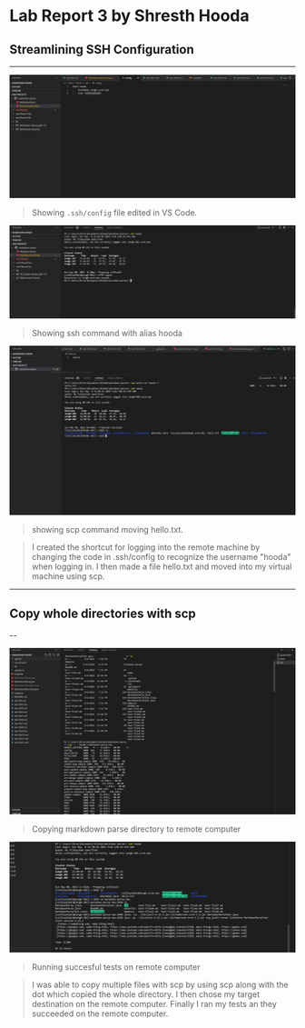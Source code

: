 # Lab Report 3 by Shresth Hooda

## Streamlining SSH Configuration
---


<img src="https://github.com/Shresthhooda/cse15l-lab-reports/blob/main/LabReport3Images/1.1.PNG?raw=true" alt="Image" />

> Showing `.ssh/config` file edited in VS Code.

<img src="https://github.com/Shresthhooda/cse15l-lab-reports/blob/main/LabReport3Images/1.2.PNG?raw=true" alt="Image" />

>Showing ssh command with alias hooda

<img src="https://github.com/Shresthhooda/cse15l-lab-reports/blob/main/LabReport3Images/1.3.PNG?raw=true" alt="Image" />

> showing scp command moving hello.txt.

> I created the shortcut for logging into the remote machine by changing the code in .ssh/config to recognize the username "hooda" when logging in. I then made a file hello.txt and moved into my virtual machine using scp.

---
## Copy whole directories with scp
--

<img src="https://github.com/Shresthhooda/cse15l-lab-reports/blob/main/LabReport3Images/3.1.PNG?raw=true" alt="Image" />

> Copying markdown parse directory to remote computer

<img src="https://github.com/Shresthhooda/cse15l-lab-reports/blob/main/LabReport3Images/3.2.PNG?raw=true" alt="Image" />

> Running succesful tests on remote computer

> I was able to copy multiple files with scp by using scp along with the dot which copied the whole directory. I then chose my target destination on the remote computer. Finally I ran my tests an they succeeded on the remote computer.
